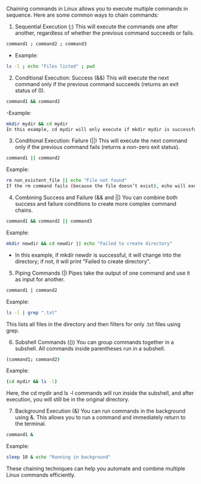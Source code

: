 Chaining commands in Linux allows you to execute multiple commands in sequence. Here are some common ways to chain commands:

1. Sequential Execution (;)
This will execute the commands one after another, regardless of whether the previous command succeeds or fails.

```bash
command1 ; command2 ; command3
```
- Example:
```bash
ls -l ; echo "Files listed" ; pwd
```
2. Conditional Execution: Success (&&)
This will execute the next command only if the previous command succeeds (returns an exit status of 0).

```bash
command1 && command2
```
-Example:

```bash
mkdir mydir && cd mydir
In this example, cd mydir will only execute if mkdir mydir is successful.
```
3. Conditional Execution: Failure (||)
This will execute the next command only if the previous command fails (returns a non-zero exit status).

```bash
command1 || command2
```
Example:

```bash
rm non_existent_file || echo "File not found"
If the rm command fails (because the file doesn’t exist), echo will execute.
```
4. Combining Success and Failure (&& and ||)
You can combine both success and failure conditions to create more complex command chains.

```bash
command1 && command2 || command3
```
Example:

```bash
mkdir newdir && cd newdir || echo "Failed to create directory"
```
- In this example, if mkdir newdir is successful, it will change into the directory; if not, it will print "Failed to create directory".

5. Piping Commands (|)
Pipes take the output of one command and use it as input for another.

```bash
command1 | command2
```
Example:

```bash
ls -l | grep ".txt"
```
This lists all files in the directory and then filters for only .txt files using grep.

6. Subshell Commands (())
You can group commands together in a subshell. All commands inside parentheses run in a subshell.

```bash
(command1; command2)
```
Example:

```bash
(cd mydir && ls -l)
```
Here, the cd mydir and ls -l commands will run inside the subshell, and after execution, you will still be in the original directory.

7. Background Execution (&)
You can run commands in the background using &. This allows you to run a command and immediately return to the terminal.

```bash
command1 &
```
Example:

```bash
sleep 10 & echo "Running in background"
```
These chaining techniques can help you automate and combine multiple Linux commands efficiently.